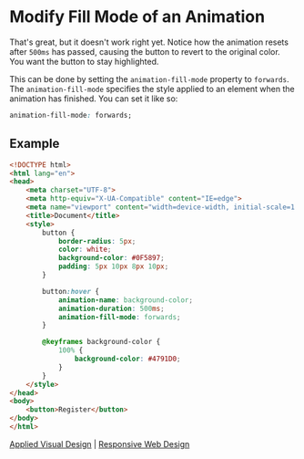 # Modify Fill Mode of an Animation

That's great, but it doesn't work right yet. Notice how the animation resets after `500ms` has passed, causing the button to revert to the original color. You want the button to stay highlighted.

This can be done by setting the `animation-fill-mode` property to `forwards`. The `animation-fill-mode` specifies the style applied to an element when the animation has finished. You can set it like so:

```CSS
animation-fill-mode: forwards;
```

## Example

```HTML
<!DOCTYPE html>
<html lang="en">
<head>
    <meta charset="UTF-8">
    <meta http-equiv="X-UA-Compatible" content="IE=edge">
    <meta name="viewport" content="width=device-width, initial-scale=1.0">
    <title>Document</title>
    <style>
        button {
            border-radius: 5px;
            color: white;
            background-color: #0F5897;
            padding: 5px 10px 8px 10px;
        }

        button:hover {
            animation-name: background-color;
            animation-duration: 500ms;
            animation-fill-mode: forwards;
        }

        @keyframes background-color {
            100% {
                background-color: #4791D0;
            }
        }
    </style>
</head>
<body>
    <button>Register</button> 
</body>
</html>
```

[Applied Visual Design](../applied-visual-design.md) | [Responsive Web Design](../../responsive-web-design.md)
